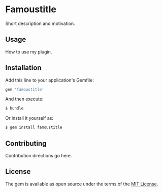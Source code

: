 # Famoustitle
Short description and motivation.

## Usage
How to use my plugin.

## Installation
Add this line to your application's Gemfile:

```ruby
gem 'famoustitle'
```

And then execute:
```bash
$ bundle
```

Or install it yourself as:
```bash
$ gem install famoustitle
```

## Contributing
Contribution directions go here.

## License
The gem is available as open source under the terms of the [MIT License](https://opensource.org/licenses/MIT).
